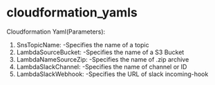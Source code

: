 # cloudformation_yamls

Cloudformation Yaml(Parameters):

1) SnsTopicName:            -Specifies the name of a topic
2) LambdaSourceBucket:      -Specifies the name of a S3 Bucket
3) LambdaNameSourceZip:     -Specifies the name of .zip archive
4) LambdaSlackChannel:      -Specifies the name of channel or ID
5) LambdaSlackWebhook:      -Specifies the URL of slack incoming-hook
